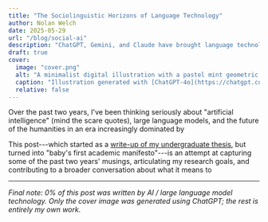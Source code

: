 ```yaml
---
title: "The Sociolinguistic Horizons of Language Technology"
author: Nolan Welch
date: 2025-05-29
url: "/blog/social-ai"
description: "ChatGPT, Gemini, and Claude have brought language technology to humanity. How do we put humanity back in our language technology?"
draft: true
cover:
  image: "cover.png"
  alt: "A minimalist digital illustration with a pastel mint geometric background. On the left is a black-outlined side silhouette of a human head with a stylized brain inside. On the right is a visualization of a graph composed of interconnected black circles and lines."
  caption: "Illustration generated with [ChatGPT-4o](https://chatgpt.com/). Conceptual art for a sociolinguistics + AI article."
  relative: false
---
```


Over the past two years, I've been thinking seriously about "artificial intelligence" (mind the scare quotes), large language models, and the future of the humanities in an era increasingly dominated by 

This post---which started as a [write-up of my undergraduate thesis](/projects/undergrad-thesis), but turned into "baby's first academic manifesto"---is an attempt at capturing some of the past two years' musings, articulating my research goals, and contributing to a broader conversation about what it means to 




---

*Final note: 0% of this post was written by AI / large language model technology. Only the cover image was generated using ChatGPT; the rest is entirely my own work.*